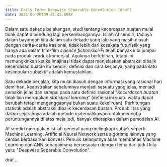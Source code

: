 ```yaml
---
title: Daily Term: Deepwise Separable Convolution [draf]
date: 2024-09-26T09:41:43.693Z
---
```





Dalam satu dekade belakangan, studi tentang kecerdasan buatan mulai tidak dapat dibendung lagi perkembangannya. Isilah AI sendiri, tadinya dalam bayangan kita dalam satu dekade yang lalu yang masih diasuh dengan cerita-cerita irasional, tidak lebih dari kosakata futuristik yang hanya ada dalam film-film *science fiction/Sci-Fi* telah banyak kita jumpai pada produk-produk komersial. Agaknya berlebihan, tetapi ini memungkinkan ketika imajinasi tidak dapat menjelaskan abstraksi dibalik kecerdasan buatan itu sendiri; definisi dan cara kerjanya; yang pada satu kesimpulan subjektif adalah kemustahilan.

Satu dekade berjalan, kita mulai diasuh dengan informasi yang rasional hari demi hari, keabstrakan sebelumnya menjadi sesuatu yang jelas, menjadi semakin jelas dan sampai pada satu definisi rasional "*Kecerdasan buatan* tidak lain merupakan *statistical learning*" (definisi ini suatu waktu dapat berubah tetapi menganggapnya bukan suatu kekeliruan). Perhitungan statistik adalah abstraksi dibalik kecerdasan buatan. Probabilitas yang dalam sejarahnya adalah metode matematikawan untuk mencoba peruntungannya di atas meja judi, banyak diterapkan dalam pemodelan AI. 

AI sendiri merupakan istilah general yang melingkupi subjek seperti Machine Learning, Artificial Neural Network serta algoritma lainnya yang cerdas berdasarkan konvesi. Penulis selanjutnya akan membahas Machine Learning dan ANN sebagaimana bersesuaian dengan tema dari judul kita yaitu "Deepwise Separable Convolution".



draf...
